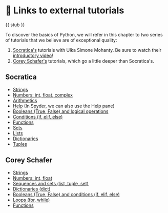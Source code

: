 # 🚧 Links to external tutorials

{{ stub }}

To discover the basics of Python, we will refer in this chapter to two series of tutorials that we believe are of exceptional quality:

1) [Socratica's](https://www.youtube.com/channel/UCW6TXMZ5Pq6yL6_k5NZ2e0Q) tutorials with Ulka Simone Mohanty. Be sure to watch their [introductory video](https://www.youtube.com/watch?v=bY6m6_IIN94&list=PLi01XoE8jYohWFPpC17Z-wWhPOSuh8Er-&index=2)!
2) [Corey Schafer's](https://www.youtube.com/channel/UCCezIgC97PvUuR4_gbFUs5g) tutorials, which go a little deeper than Socratica's.


## Socratica

- [Strings](https://www.youtube.com/watch?v=iAzShkKzpJo&list=PLi01XoE8jYohWFPpC17Z-wWhPOSuh8Er-&index=4&t=41s)
- [Numbers: int, float, complex](https://www.youtube.com/watch?v=_87ASgggEg0&list=PLi01XoE8jYohWFPpC17Z-wWhPOSuh8Er-&index=6&t=6s)
- [Arithmetics](https://www.youtube.com/watch?v=Aj8FQRIHJSc&list=PLi01XoE8jYohWFPpC17Z-wWhPOSuh8Er-&index=8&t=0s)
- [Help](https://www.youtube.com/watch?v=BVXv0-1Rcc8&list=PLi01XoE8jYohWFPpC17Z-wWhPOSuh8Er-&index=9&t=84s) (In Spyder, we can also use the Help pane)
- [Booleans (True, False) and logical operations](https://www.youtube.com/watch?v=9OK32jb_TdI&list=PLi01XoE8jYohWFPpC17Z-wWhPOSuh8Er-&index=10&t=0s)
- [Conditions (if, elif, else)](https://www.youtube.com/watch?v=f4KOjWS_KZs&list=PLi01XoE8jYohWFPpC17Z-wWhPOSuh8Er-&index=12&t=0s)
- [Functions](https://www.youtube.com/watch?v=NE97ylAnrz4&list=PLi01XoE8jYohWFPpC17Z-wWhPOSuh8Er-&index=13&t=0s)
- [Sets](https://www.youtube.com/watch?v=sBvaPopWOmQ&list=PLi01XoE8jYohWFPpC17Z-wWhPOSuh8Er-&index=14&t=0s)
- [Lists](https://www.youtube.com/watch?v=ohCDWZgNIU0&list=PLi01XoE8jYohWFPpC17Z-wWhPOSuh8Er-&index=15&t=0s)
- [Dictionaries](https://www.youtube.com/watch?v=XCcpzWs-CI4&list=PLi01XoE8jYohWFPpC17Z-wWhPOSuh8Er-&index=16&t=193s)
- [Tuples](https://www.youtube.com/watch?v=NI26dqhs2Rk&list=PLi01XoE8jYohWFPpC17Z-wWhPOSuh8Er-&index=17&t=148s)

## Corey Schafer

- [Strings](https://www.youtube.com/watch?v=YYXdXT2l-Gg&list=PL-osiE80TeTskrapNbzXhwoFUiLCjGgY7&index=2&t=0s)
- [Numbers: int, float](https://www.youtube.com/watch?v=khKv-8q7YmY&list=PL-osiE80TeTskrapNbzXhwoFUiLCjGgY7&index=4&t=0s)
- [Sequences and sets (list, tuple, set)](https://www.youtube.com/watch?v=W8KRzm-HUcc&list=PL-osiE80TeTskrapNbzXhwoFUiLCjGgY7&index=5&t=0s)
- [Dictionaries (dict)](https://www.youtube.com/watch?v=daefaLgNkw0&list=PL-osiE80TeTskrapNbzXhwoFUiLCjGgY7&index=6&t=0s)
- [Booleans (True, False) and conditions (if, elif, else)](https://www.youtube.com/watch?v=DZwmZ8Usvnk&list=PL-osiE80TeTskrapNbzXhwoFUiLCjGgY7&index=7&t=0s)
- [Loops (for, while)](https://www.youtube.com/watch?v=6iF8Xb7Z3wQ&list=PL-osiE80TeTskrapNbzXhwoFUiLCjGgY7&index=8&t=0s)
- [Functions](https://www.youtube.com/watch?v=9Os0o3wzS_I&list=PL-osiE80TeTskrapNbzXhwoFUiLCjGgY7&index=9&t=0s)

